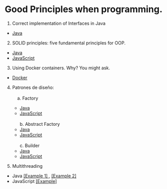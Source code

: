 # Good Principles when programming.

1. Correct implementation of Interfaces in Java
- <a href="https://github.com/feraranas/Good-Principles-of-Java/tree/main/InterfacesJava"> Java </a>

2. SOLID principles: five fundamental principles for OOP.
- <a href="https://github.com/feraranas/Good-Principles-of-Java/tree/main/SolidPrinciplesJava"> Java </a>
- <a href="https://github.com/feraranas/Good-Principles-of-Java/tree/main/SolidPrinciplesJavaScript"> JavaScript </a>

3. Using Docker containers. Why? You might ask.
- <a href="https://github.com/feraranas/Good-Principles-of-Java/tree/main/WhyDocker"> Docker </a>

4. Patrones de diseño: <br><br>&nbsp;&nbsp;
&nbsp;a. Factory
    - <a href="https://github.com/feraranas/Good-Principles-of-Java/tree/main/PrincipioDisenoFactory"> Java </a>
    - <a href="https://github.com/feraranas/Good-Principles-of-Java/tree/main/PrincipioDisenoFactoryJavaScript"> JavaScript </a><br><br>
b. Abstract Factory
    - <a href="https://github.com/feraranas/Good-Principles-of-Java/tree/main/PrincipioDisenoAbstractFactory"> Java </a>
    - <a href="https://github.com/feraranas/Good-Principles-of-Java/tree/main/PrincipioDisenoAbstractFactoryJavaScript"> JavaScript </a><br><br>
c. Builder
    - <a href="https://github.com/feraranas/Good-Principles-of-Java/tree/main/PrincipioDisenBuilder"> Java </a>
    - <a href="https://github.com/feraranas/Good-Principles-of-Java/tree/main/PrincipioDisenoBuilderJavaScript"> JavaScript </a>

5. Multithreading
- Java <a href="https://github.com/feraranas/Good-Principles-of-Java/tree/main/MultithreadingJava"> [Example 1] </a>, <a href="https://github.com/feraranas/Good-Principles-of-Java/tree/main/MultithreadingJava2"> [Example 2] </a>
- JavaScript <a href="https://github.com/feraranas/Good-Principles-of-Java/tree/main/MultithreadingJavaScript"> [Example] </a>
